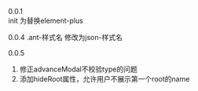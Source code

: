 0.0.1  
init 为替换element-plus

0.0.4
.ant-样式名 修改为json-样式名

0.0.5
1. 修正advanceModal不校验type的问题
2. 添加hideRoot属性，允许用户不展示第一个root的name
